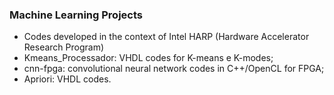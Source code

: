### Machine Learning Projects

- Codes developed in the context of Intel HARP (Hardware Accelerator Research Program)
- Kmeans_Processador: VHDL codes for K-means e K-modes;
- cnn-fpga: convolutional neural network codes in C++/OpenCL for FPGA;
- Apriori: VHDL codes.

